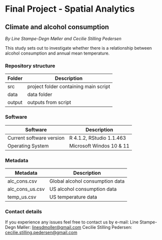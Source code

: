 # Final Project - Spatial Analytics

## Climate and alcohol consumption
*By Line Stampe-Degn Møller and Cecilie Stilling Pedersen*



This study sets out to investigate whether there is  a relationship between alcohol consumption and annual mean temperature.

### Repository structure

| Folder  | Description                          |
| ------- | -------------------------------------|
| src     | project folder containing main script|
| data    | data folder                          |
| output  | outputs from script                  |



### Software 

| Software                 | Description                          |
| ------------------------ | -------------------------------------|
| Current software version | R 4.1.2, RStudio 1.1.463             |
| Operating System         | Microsoft Windos 10 & 11             |



### Metadata 

| Metadata                 | Description                          |
| ------------------------ | -------------------------------------|
| alc_cons.csv             | Global alcohol consumption data      |
| alc_cons_us.csv          | US alcohol consumption data          |
| temp_us.csv              | US temperature data                  |



### Contact details
If you experience any issues feel free to contact us by e-mail:
Line Stampe-Degn Møller: linesdmoller@gmail.com
Cecilie Stilling Pedersen: cecilie.stilling.pedersen@gmail.com 


